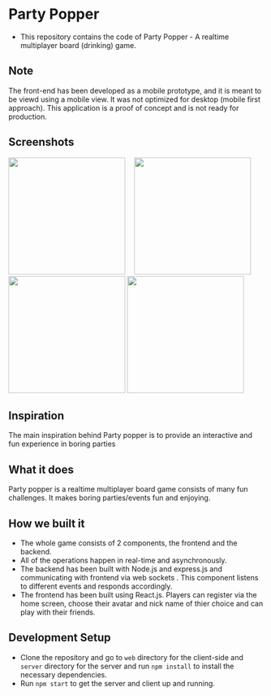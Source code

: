 # Party Popper
- This repository contains the code of Party Popper - A realtime multiplayer board (drinking) game.

## Note

The front-end has been developed as a mobile prototype, and it is meant to be viewd using a mobile view. It was not optimized for desktop (mobile first approach). This application is a proof of concept and is not ready for production.

## Screenshots

<div>
  <img src="https://user-images.githubusercontent.com/22732776/114276861-6d668b80-9a20-11eb-8f70-c7e519e2b6ef.jpg" width="230" style="margin-right: 1em;"/>
  <img src="https://user-images.githubusercontent.com/22732776/114276860-6ccdf500-9a20-11eb-812f-ad9fc04c3038.jpg" width="230"/>
  <img src="https://user-images.githubusercontent.com/22732776/114276864-6dff2200-9a20-11eb-98c1-ad460764167d.jpg" width="230"/>
  <img src="https://user-images.githubusercontent.com/22732776/114276862-6d668b80-9a20-11eb-935a-cfb49a9cd056.jpg" width="230"/>
</div>


## Inspiration

The main inspiration behind Party popper is to provide an interactive and fun experience in boring parties

## What it does

Party popper is a realtime multiplayer board game consists of many fun challenges. It makes boring parties/events fun and enjoying.

## How we built it

* The whole game consists of 2 components, the frontend and the backend.
* All of the operations happen in real-time and asynchronously.
* The backend has been built with Node.js and express.js and communicating with frontend via web sockets . This component listens to different events and responds accordingly.
* The frontend has been built using React.js. Players can register via the home screen, choose their avatar and nick name of thier choice and can play with their friends.


## Development Setup
- Clone the repository and go to `web` directory for the client-side and `server` directory for the server and run `npm install` to install the necessary dependencies.
- Run `npm start` to get the server and client up and running.
